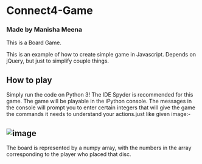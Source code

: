 # Connect4-Game
### Made by Manisha Meena
This is a Board Game.

This is an example of how to create simple game in Javascript.
Depends on jQuery, but just to simplify couple things.

## How to play
Simply run the code on Python 3! The IDE Spyder is recommended for this game.
The game will be playable in the iPython console. The messages in the console will prompt you to enter certain integers that will give the game the commands it needs to understand your actions.just like given image:-
## ![image](https://user-images.githubusercontent.com/88999785/165450050-6b6f3f75-738d-4c64-8ac2-2171b71b02f2.png)


The board is represented by a numpy array, with the numbers in the array corresponding to the player who placed that disc.
